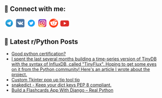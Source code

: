 ## 🔎 Connect with me:
[<img src="https://github.com/bullbesh/bullbesh/blob/main/images/Telegram.png" width="32" height="32" />](https://t.me/bullbesh)
[<img src="https://github.com/bullbesh/bullbesh/blob/main/images/VK.png" width="32" height="32" />](https://vk.com/bullbesh)
[<img src="https://github.com/bullbesh/bullbesh/blob/main/images/Twitter.png" width="32" height="32" />](https://twitter.com/bullbesh1)
[<img src="https://github.com/bullbesh/bullbesh/blob/main/images/Instagram.png" width="32" height="32" />](https://www.instagram.com/bullbesh)
[<img src="https://github.com/bullbesh/bullbesh/blob/main/images/Reddit.png" width="32" height="32" />](https://www.reddit.com/user/bullbesh)
[<img src="https://github.com/bullbesh/bullbesh/blob/main/images/YouTube.png" width="32" height="32" />](https://www.youtube.com/channel/UCtfjRs6uzgq5mfm8S06WTcg)

## 📕 Latest r/Python Posts
<!-- BLOG-POST-LIST:START -->
- [Good python certification?](https://www.reddit.com/r/Python/comments/w2xotm/good_python_certification/)
- [I spent the last several months building a time-series version of TinyDB with the syntax of InfluxDB, called &quot;TinyFlux&quot;. Hoping to get some eyes on it from the Python community! Here&#39;s an article I wrote about the project.](https://www.reddit.com/r/Python/comments/w2x2o1/i_spent_the_last_several_months_building_a/)
- [Custom Tkinter pop up tip tool tip](https://www.reddit.com/r/Python/comments/w2wasv/custom_tkinter_pop_up_tip_tool_tip/)
- [snakedict - Keep your dict keys PEP 8 compliant.](https://www.reddit.com/r/Python/comments/w2ux3m/snakedict_keep_your_dict_keys_pep_8_compliant/)
- [Build a Flashcards App With Django – Real Python](https://www.reddit.com/r/Python/comments/w2t6lk/build_a_flashcards_app_with_django_real_python/)
<!-- BLOG-POST-LIST:END -->
